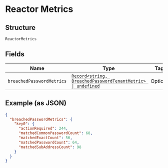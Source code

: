 
# Reactor Metrics

## Structure

`ReactorMetrics`

## Fields

| Name | Type | Tags | Description |
|  --- | --- | --- | --- |
| `breachedPasswordMetrics` | [`Record<string, BreachedPasswordTenantMetric> \| undefined`](../../doc/models/breached-password-tenant-metric.md) | Optional | - |

## Example (as JSON)

```json
{
  "breachedPasswordMetrics": {
    "key0": {
      "actionRequired": 244,
      "matchedCommonPasswordCount": 68,
      "matchedExactCount": 56,
      "matchedPasswordCount": 64,
      "matchedSubAddressCount": 98
    }
  }
}
```

